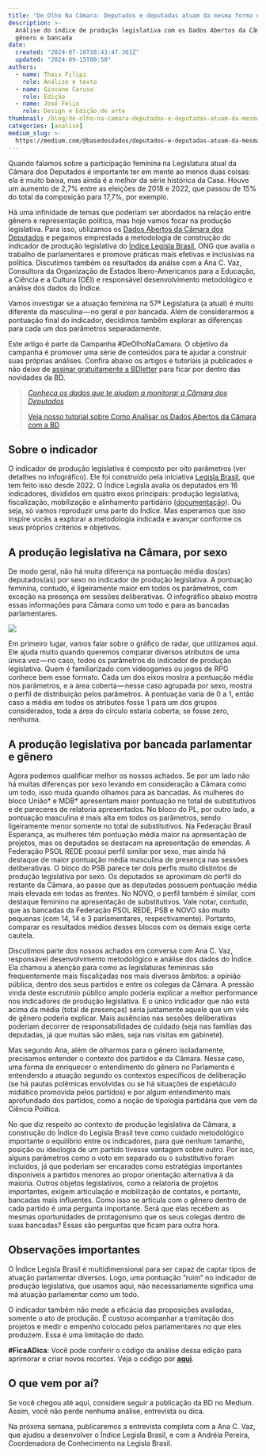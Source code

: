 ```yaml
---
title: "De Olho Na Câmara: Deputados e deputadas atuam da mesma forma no parlamento?"
description: >-
  Análise do índice de produção legislativa com os Dados Abertos da Câmara por
  gênero e bancada
date:
  created: "2024-07-16T18:43:47.361Z"
  updated: "2024-09-15T00:50"
authors:
  - name: Thais Filipi
    role: Análise e texto
  - name: Giovane Caruso
    role: Edição
  - name: José Félix
    role: Design e Edição de arte
thumbnail: /blog/de-olho-na-camara-deputados-e-deputadas-atuam-da-mesma-forma-no-parlamento/image_0.png
categories: [analise]
medium_slug: >-
  https://medium.com/@basedosdados/deputados-e-deputadas-atuam-da-mesma-forma-no-parlamento-90786b721012
---
```


Quando falamos sobre a participação feminina na Legislatura atual da Câmara dos Deputados é importante ter em mente ao menos duas coisas: ela é muito baixa, mas ainda é a melhor da série histórica da Casa. Houve um aumento de 2,7% entre as eleições de 2018 e 2022, que passou de 15% do total da composição para 17,7%, por exemplo.

Há uma infinidade de temas que poderiam ser abordados na relação entre gênero e representação política, mas hoje vamos focar na produção legislativa. Para isso, utilizamos os [Dados Abertos da Câmara dos Deputados](https://basedosdados.org/dataset/3d388daa-2d20-49eb-8f55-6c561bef26b6) e pegamos emprestada a metodologia de construção do indicador de produção legislativa do [Índice Legisla Brasil](https://indice.legislabrasil.org/), ONG que avalia o trabalho de parlamentares e promove práticas mais efetivas e inclusivas na política. Discutimos também os resultados da análse com a Ana C. Vaz, Consultora da Organização de Estados Ibero-Americanos para a Educação, a Ciência e a Cultura (OEI) e responsável desenvolvimento metodológico e análise dos dados do Índice.

Vamos investigar se a atuação feminina na 57ª Legislatura (a atual) é muito diferente da masculina — no geral e por bancada. Além de considerarmos a pontuação final do indicador, decidimos também explorar as diferenças para cada um dos parâmetros separadamente.

Este artigo é parte da Campanha #DeOlhoNaCamara. O objetivo da campanha é promover uma série de conteúdos para te ajudar a construir suas próprias análises. Confira abaixo os artigos e tutoriais já publicados e não deixe de [assinar gratuitamente a BDletter](https://info.basedosdados.org/newsletter) para ficar por dentro das novidades da BD.

> [_Conheça os dados que te ajudam a monitorar a Câmara dos Deputados_](/blog/de-olho-na-camara-conheca-os-dados-que-te-ajudam-a-monitorar-a-camara-dos-deputados)
>
> [Veja nosso tutorial sobre Como Analisar os Dados Abertos da Câmara com a BD](/blog/de-olho-na-camara-como-analisar-os-dados-abertos-da-camara-dos-deputados)

## Sobre o indicador

O indicador de produção legislativa é composto por oito parâmetros (ver detalhes no infográfico). Ele foi construído pela iniciativa [Legisla Brasil](https://indice.legislabrasil.org/), que tem feito isso desde 2022. O Índice Legisla avalia os deputados em 16 indicadores, divididos em quatro eixos principais: produção legislativa, fiscalização, mobilização e alinhamento partidário ([documentação](https://drive.google.com/file/d/1Tie88VUYT9CzvRDtdMc8aU6CyGyCQ5BK/view)). Ou seja, só vamos reproduzir uma parte do Índice. Mas esperamos que isso inspire vocês a explorar a metodologia indicada e avançar conforme os seus próprios critérios e objetivos.

## A produção legislativa na Câmara, por sexo

De modo geral, não há muita diferença na pontuação média dos(as) deputados(as) por sexo no indicador de produção legislativa. A pontuação feminina, contudo, é ligeiramente maior em todos os parâmetros, com exceção na presença em sessões deliberativas. O infográfico abaixo mostra essas informações para Câmara como um todo e para as bancadas parlamentares.

<Image src="/blog/de-olho-na-camara-deputados-e-deputadas-atuam-da-mesma-forma-no-parlamento/image_0.png" caption="Audiodescrição do Infográfico Título Principal: Produção Legislativa na Câmara Subtítulo: Pontuação média de deputados(as) da atual legislatura nos parâmetros de produção legislativa, por gênero Gráfico Radar: O gráfico radar mostra a pontuação média dos deputados e deputadas em vários parâmetros de produção legislativa, com duas linhas representando mulheres (linha azul) e homens (linha verde). Parâmetros no gráfico radar: Votos em separado, Apresentação de projetos, Relevância das autorias"/>

Em primeiro lugar, vamos falar sobre o gráfico de radar, que utilizamos aqui. Ele ajuda muito quando queremos comparar diversos atributos de uma única vez — no caso, todos os parâmetros do indicador de produção legislativa. Quem é familiarizado com videogames ou jogos de RPG conhece bem esse formato. Cada um dos eixos mostra a pontuação média nos parâmetros, e a área coberta — nesse caso agrupada por sexo, mostra o perfil de distribuição pelos parâmetros. A pontuação varia de 0 a 1, então caso a média em todos os atributos fosse 1 para um dos grupos considerados, toda a área do círculo estaria coberta; se fosse zero, nenhuma.

## A produção legislativa por bancada parlamentar e gênero

Agora podemos qualificar melhor os nossos achados. Se por um lado não há muitas diferenças por sexo levando em consideração a Câmara como um todo, isso muda quando olhamos para as bancadas. As mulheres do bloco União* e MDB* apresentam maior pontuação no total de substitutivos e de pareceres de relatoria apresentados. No bloco do PL, por outro lado, a pontuação masculina é mais alta em todos os parâmetros, sendo ligeiramente menor somente no total de substitutivos. Na Federação Brasil Esperança, as mulheres têm pontuação média maior na apresentação de projetos, mas os deputados se destacam na apresentação de emendas. A Federação PSOL REDE possui perfil similar por sexo, mas ainda há destaque de maior pontuação média masculina de presença nas sessões deliberativas. O bloco do PSB parece ter dois perfis muito distintos de produção legislativa por sexo. Os deputados se aproximam do perfil do restante da Câmara, ao passo que as deputadas possuem pontuação média mais elevada em todas as frentes. No NOVO, o perfil também é similar, com destaque feminino na apresentação de substitutivos. Vale notar, contudo, que as bancadas da Federação PSOL REDE, PSB e NOVO são muito pequenas (com 14, 14 e 3 parlamentares, respectivamente). Portanto, comparar os resultados médios desses blocos com os demais exige certa cautela.

Discutimos parte dos nossos achados em conversa com Ana C. Vaz, responsável desenvolvimento metodológico e análise dos dados do Índice. Ela chamou a atenção para como as legislaturas femininas são frequentemente mais fiscalizadas nos mais diversos âmbitos: a opinião pública, dentro dos seus partidos e entre os colegas da Câmara. A pressão vinda deste escrutínio público amplo poderia explicar a melhor performance nos indicadores de produção legislativa. E o único indicador que não está acima da média (total de presenças) seria justamente aquele que um viés de gênero poderia explicar. Mais ausências nas sessões deliberativas poderiam decorrer de responsabilidades de cuidado (seja nas famílias das deputadas, já que muitas são mães, seja nas visitas em gabinete).

Mas segundo Ana, além de olharmos para o gênero isoladamente, precisamos entender o contexto dos partidos e da Câmara. Nesse caso, uma forma de enriquecer o entendimento do gênero no Parlamento é entendendo a atuação segundo os contextos específicos de deliberação (se há pautas polêmicas envolvidas ou se há situações de espetáculo midiático promovida pelos partidos) e por algum entendimento mais aprofundado dos partidos, como a noção de tipologia partidária que vem da Ciência Política.

No que diz respeito ao contexto de produção legislativa da Câmara, a construção do Índice do Legisla Brasil teve como cuidado metodológico importante o equilíbrio entre os indicadores, para que nenhum tamanho, posição ou ideologia de um partido tivesse vantagem sobre outro. Por isso, alguns parâmetros como o voto em separado ou o substitutivo foram incluídos, já que poderiam ser encarados como estratégias importantes disponíveis a partidos menores ao propor orientação alternativa à da maioria. Outros objetos legislativos, como a relatoria de projetos importantes, exigem articulação e mobilização de contatos, e portanto, bancadas mais influentes. Como isso se articula com o gênero dentro de cada partido é uma pergunta importante. Será que elas recebem as mesmas oportunidades de protagonismo que os seus colegas dentro de suas bancadas? Essas são perguntas que ficam para outra hora.

## Observações importantes

O Índice Legisla Brasil é multidimensional para ser capaz de captar tipos de atuação parlamentar diversos. Logo, uma pontuação “ruim” no indicador de produção legislativa, que usamos aqui, não necessariamente significa uma má atuação parlamentar como um todo.

O indicador também não mede a eficácia das proposições avaliadas, somente o ato de produção. É custoso acompanhar a tramitação dos projetos e medir o empenho colocado pelos parlamentares no que eles produzem. Essa é uma limitação do dado.

**#FicaADica**: Você pode conferir o código da análise dessa edição para aprimorar e criar novos recortes. Veja o código por [**aqui**](https://github.com/basedosdados/analises/blob/main/redes_sociais/br_dados_abertos_camara_20240618.ipynb).

## O que vem por aí?

Se você chegou até aqui, considere seguir a publicação da BD no Medium. Assim, você não perde nenhuma análise, entrevista ou dica.

Na próxima semana, publicaremos a entrevista completa com a Ana C. Vaz, que ajudou a desenvolver o Índice Legisla Brasil, e com a Andréia Pereira, Coordenadora de Conhecimento na Legisla Brasil.
